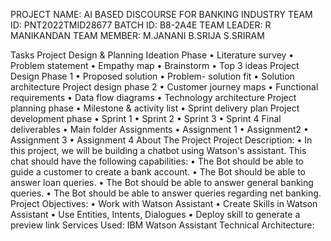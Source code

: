 PROJECT NAME: AI BASED DISCOURSE FOR BANKING INDUSTRY
TEAM ID: PNT2022TMID28677
BATCH ID: B8-2A4E
TEAM LEADER: R MANIKANDAN
TEAM MEMBER: M.JANANI  B.SRIJA  S.SRIRAM

Tasks
Project Design & Planning
Ideation Phase
  •	Literature survey
  • 	Problem statement
  •	Empathy map
  •	Brainstorm
  •	Top 3 ideas
Project Design Phase 1
  •	Proposed solution
  •	Problem- solution fit
  •	Solution architecture
Project design phase 2
  •	Customer journey maps
  •	Functional requirements
  •	Data flow diagrams
  •	Technology architecture
Project planning phase
  •	Milestone & activity list
  •	Sprint delivery plan
Project development phase
  •	Sprint 1
  •	Sprint 2
  •	Sprint 3
  •	Sprint 4
Final deliverables
  •	Main folder
Assignments
  •	Assignment 1
  •	Assignment2
  •	Assignment 3
  •	Assignment 4
About The Project
Project Description:
  •	In this project, we will be building a chatbot using Watson's assistant. This chat should have the following capabilities:
  •	The Bot should be able to guide a customer to create a bank account.
  •	The Bot should be able to answer loan queries.
  •	The Bot should be able to answer general banking queries.
  •	The Bot should be able to answer queries regarding net banking.
Project Objectives:
  •	Work with Watson Assistant
  •	Create Skills in Watson Assistant
  •	Use Entities, Intents, Dialogues
  •	Deploy skill to generate a preview link
Services Used:
    IBM Watson Assistant
Technical Architecture:

